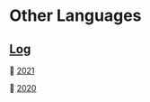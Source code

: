 # Other Languages

## [Log](https://github.com/EO4wellness/T-I-L/tree/main/polyglot/la-otra/logs)

:large_blue_circle: [2021](https://github.com/EO4wellness/T-I-L/blob/main/polyglot/la-otra/logs/2021-log.md)

:large_blue_circle: [2020](https://github.com/EO4wellness/T-I-L/blob/main/polyglot/la-otra/logs/2020-log.md)

